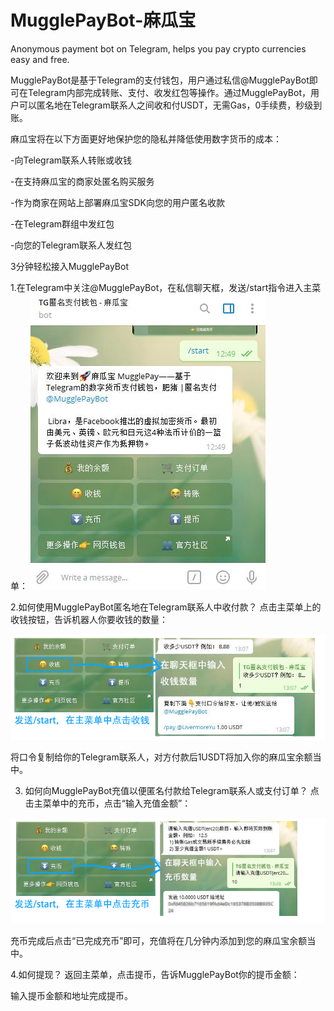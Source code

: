 # MugglePayBot-麻瓜宝
Anonymous payment bot on Telegram, helps you pay crypto currencies easy and free.

MugglePayBot是基于Telegram的支付钱包，用户通过私信@MugglePayBot即可在Telegram内部完成转账、支付、收发红包等操作。通过MugglePayBot，用户可以匿名地在Telegram联系人之间收和付USDT，无需Gas，0手续费，秒级到账。

麻瓜宝将在以下方面更好地保护您的隐私并降低使用数字货币的成本：

-向Telegram联系人转账或收钱

-在支持麻瓜宝的商家处匿名购买服务

-作为商家在网站上部署麻瓜宝SDK向您的用户匿名收款

-在Telegram群组中发红包

-向您的Telegram联系人发红包



3分钟轻松接入MugglePayBot

1.在Telegram中关注@MugglePayBot，在私信聊天框，发送/start指令进入主菜单：
![ad](https://github.com/MugglePay/MugglePayBot---Telegram-Payment-Bot/blob/master/Images/photo_start.jpg)



2.如何使用MugglePayBot匿名地在Telegram联系人中收付款？
点击主菜单上的收钱按钮，告诉机器人你要收钱的数量：

![ad](https://github.com/MugglePay/MugglePayBot---Telegram-Payment-Bot/blob/master/Images/photo_receive.png)

将口令复制给你的Telegram联系人，对方付款后1USDT将加入你的麻瓜宝余额当中。



3. 如何向MugglePayBot充值以便匿名付款给Telegram联系人或支付订单？
点击主菜单中的充币，点击“输入充值金额”：

![ad](https://github.com/MugglePay/MugglePayBot---Telegram-Payment-Bot/blob/master/Images/photo_topup.png)

充币完成后点击“已完成充币”即可，充值将在几分钟内添加到您的麻瓜宝余额当中。

4.如何提现？
返回主菜单，点击提币，告诉MugglePayBot你的提币金额：

输入提币金额和地址完成提币。
